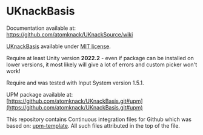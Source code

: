# UKnackBasis
Documentation available at: https://github.com/atomknack/UKnackSource/wiki

[UKnackBasis](https://github.com/atomknack/UKnackBasis) available under [MIT license](https://github.com/atomknack/UKnackBasis/blob/main/LICENSE).

Require at least Unity version **2022.2** - even if package can be installed on lower versions, it most likely will give a lot of errors and custom picker won't work!

Require and was tested with Input System version 1.5.1.

UPM package available at:
[https://github.com/atomknack/UKnackBasis.git#upm](https://github.com/atomknack/UKnackBasis.git#upm)



This repository contains Continuous integration files for Github which was based on:
[upm-template](https://github.com/adrenak/upm-template).
All such files attributed in the top of the file.
